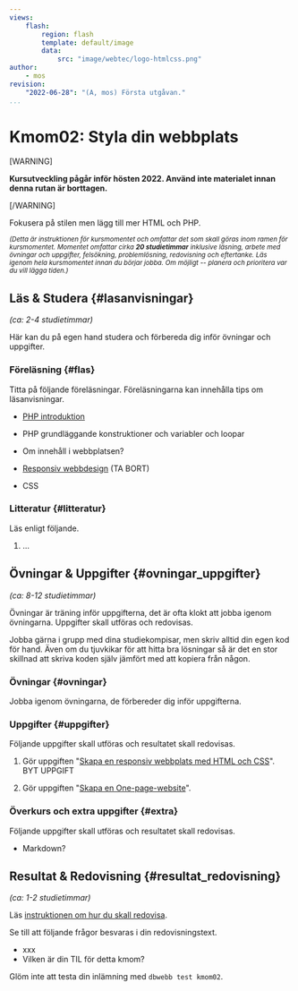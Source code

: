 ```yaml
---
views:
    flash:
        region: flash
        template: default/image
        data:
            src: "image/webtec/logo-htmlcss.png"
author:
    - mos
revision:
    "2022-06-28": "(A, mos) Första utgåvan."
...
```

Kmom02: Styla din webbplats
==================================

[WARNING]

**Kursutveckling pågår inför hösten 2022. Använd inte materialet innan denna rutan är borttagen.**

[/WARNING]

Fokusera på stilen men lägg till mer HTML och PHP.



<small><i>(Detta är instruktionen för kursmomentet och omfattar det som skall göras inom ramen för kursmomentet. Momentet omfattar cirka **20 studietimmar** inklusive läsning, arbete med övningar och uppgifter, felsökning, problemlösning, redovisning och eftertanke. Läs igenom hela kursmomentet innan du börjar jobba. Om möjligt -- planera och prioritera var du vill lägga tiden.)</i></small>



Läs & Studera  {#lasanvisningar}
---------------------------------

*(ca: 2-4 studietimmar)*

Här kan du på egen hand studera och förbereda dig inför övningar och uppgifter.



### Föreläsning {#flas}

Titta på följande föreläsningar. Föreläsningarna kan innehålla tips om läsanvisningar.

<!-- * [Protokollet HTTP](./../forelasning/protokollet-http) -->
* [PHP introduktion](./../forelasning/php-introduktion)
* PHP grundläggande konstruktioner och variabler och loopar
* Om innehåll i webbplatsen?
* [Responsiv webbdesign](./../forelasning/responsiv-webbdesign) (TA BORT)

* CSS

<!--
In med PHP, något enklare.


-->



### Litteratur  {#litteratur}

Läs enligt följande.

1. ...



Övningar & Uppgifter  {#ovningar_uppgifter}
-------------------------------------------

*(ca: 8-12 studietimmar)*

Övningar är träning inför uppgifterna, det är ofta klokt att jobba igenom övningarna. Uppgifter skall utföras och redovisas.

Jobba gärna i grupp med dina studiekompisar, men skriv alltid din egen kod för hand. Även om du tjuvkikar för att hitta bra lösningar så är det en stor skillnad att skriva koden själv jämfört med att kopiera från någon.



### Övningar {#ovningar}

Jobba igenom övningarna, de förbereder dig inför uppgifterna.


<!--
* Programmera något med PHP, som en övningssida i report?

En vy med kalendern som en tabell?

* I lektionen "[Skapa en responsiv webbplats med HTML och CSS](./../forelasning/htmlcss)" får du hjälp att komma igång med uppgiften. Lektionen spelas in.

kanske en onepage för att tvinga fram olika konstruktioner och få övning på responsivitet?
variabler i css, sidans och kolumnernas bredd
1, 2, 3 kolumners layout.
clearfloat?
clearfix
footer i tre delar
header i delar
navbar
navbar responsiv
byline
text med bilder, figure, figcaption
style med klasser

PHP med variabler, inbyggda funktioner, if och loop
kalender på svenska, plocka fram detaljer om dagens datum och ett visst datum.
sidans laddningstid, antal resurser/filer/minne som laddas

Kalendern kan vara en månadskalender 1-31 vilket ger endast en loop, vecka/månadskalendern ger ju två loopar...

Is it friday?
-->



### Uppgifter {#uppgifter}

Följande uppgifter skall utföras och resultatet skall redovisas.

1. Gör uppgiften "[Skapa en responsiv webbplats med HTML och CSS](uppgift/skapa-en-responsiv-webbplats-med-html-och-css)". BYT UPPGIFT

2. Gör uppgiften "[Skapa en One-page-website](uppgift/skapa-en-one-page-website)".

<!--
Byt uppgift, kalender ish? med GET

En onepage website?
-->


### Överkurs och extra uppgifter {#extra}

Följande uppgifter skall utföras och resultatet skall redovisas.

* Markdown?

<!--
Extrauppgift responsiv?

Meny som responsiv?
-->



Resultat & Redovisning  {#resultat_redovisning}
-----------------------------------------------

*(ca: 1-2 studietimmar)*

Läs [instruktionen om hur du skall redovisa](./../redovisa).

Se till att följande frågor besvaras i din redovisningstext.

* xxx
* Vilken är din TIL för detta kmom?

Glöm inte att testa din inlämning med `dbwebb test kmom02`.
